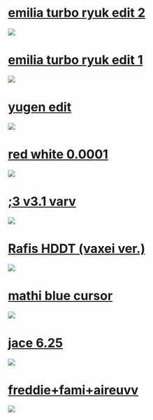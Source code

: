 
# 

# [emilia turbo ryuk edit 2](https://drive.google.com/file/d/1CQXid_Zhk59nPhJvPPPblbKIffzEYB50/view?usp=sharing)
![](https://osu.ppy.sh/ss/15735556/b054)

# [emilia turbo ryuk edit 1](https://drive.google.com/file/d/1Rs4IbGR3TAZ8Xwnb5fw7VcJxrOV0qijv/view?usp=sharing)
![](https://osu.ppy.sh/ss/15735534/9037)

# [yugen edit](https://drive.google.com/file/d/1VgUjWOwSV3QExTXN4KJI1CD7VnGylgHr/view?usp=sharing)
![](https://osu.ppy.sh/ss/15735508/e7ed)

# [red white 0.0001](https://drive.google.com/file/d/1X-HJA_SjFXIVZYmx-olr0OOiG0MNuSD7/view?usp=sharing)
![](https://osu.ppy.sh/ss/15666220/4fc6)

# [;3 v3.1 varv](https://drive.google.com/file/d/1K7omAMcn2APJw_WceY3yFrsVhceAtpUX/view?usp=sharing)
![](https://osu.ppy.sh/ss/15545627/452d)

# [Rafis HDDT (vaxei ver.)](https://drive.google.com/file/d/1Hayj5KrUDR_pFvbh-f6L6S8qoNF0pJQz/view?usp=sharing)
![](https://osu.ppy.sh/ss/15545695/4846)

# [mathi blue cursor](https://drive.google.com/file/d/1MNwc9Yo_0OplZJgPAfACYoMEUAEp5giR/view?usp=sharing)
![](https://osu.ppy.sh/ss/15545683/8a5e)

# [jace 6.25](https://drive.google.com/file/d/1ZOiOtz1AS_4fDdkCo-3fCagU5PEyRRfF/view?usp=sharing)
![](https://osu.ppy.sh/ss/15545666/e39b)

# [freddie+fami+aireuvv](https://drive.google.com/file/d/1GN2j_rlv5UxevVQgv5lybVeGTFYyGQvu/view?usp=sharing)
![](https://osu.ppy.sh/ss/15545654/eac1)
